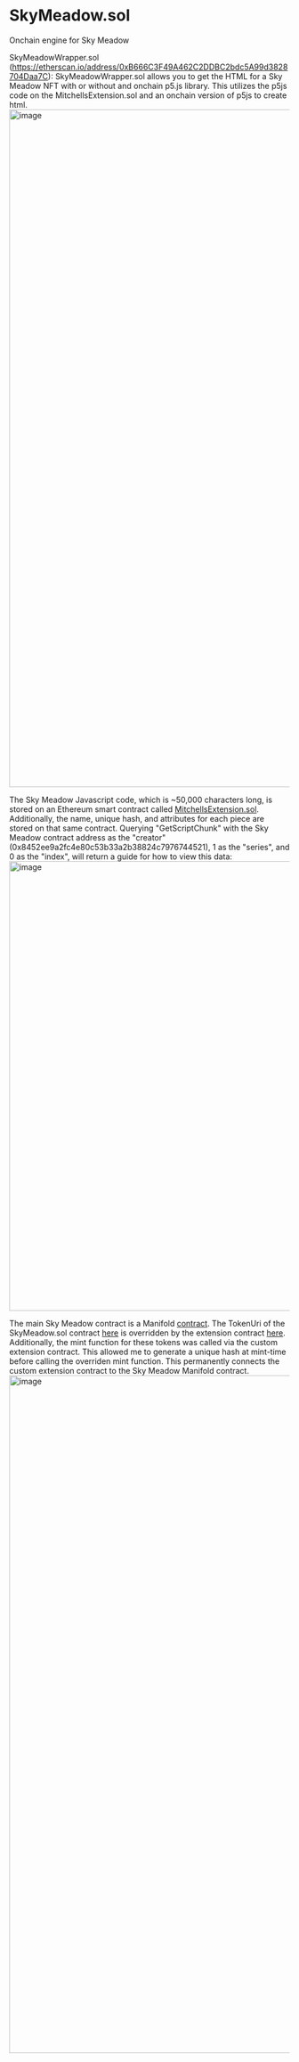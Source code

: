 # SkyMeadow.sol
Onchain engine for Sky Meadow

SkyMeadowWrapper.sol (https://etherscan.io/address/0xB666C3F49A462C2DDBC2bdc5A99d3828704Daa7C): 
SkyMeadowWrapper.sol allows you to get the HTML for a Sky Meadow NFT with or without and onchain p5.js library. This utilizes the p5js code on the MitchellsExtension.sol and an onchain version of p5js to create html.
<img width="2722" height="1218" alt="image" src="https://github.com/user-attachments/assets/34bbc6f4-520e-497a-8cb4-69c47c1c496e" />

The Sky Meadow Javascript code, which is ~50,000 characters long, is stored on an Ethereum smart contract called <a target="_blank" href="https://etherscan.io/address/0x534514948a28bc76B8F2f2f6B6C1745329375710#readContract#F8" title="Etherscan">MitchellsExtension.sol</a>.
                Additionally, the name, unique hash, and attributes for each piece are stored on that same contract. 
                Querying "GetScriptChunk" with the Sky Meadow contract address as the "creator" (0x8452ee9a2fc4e80c53b33a2b38824c7976744521), 1 as the "series", and 0 as the "index", will return a guide for how to view this data:
<img width="2500" height="808" alt="image" src="https://github.com/user-attachments/assets/03b1a400-dcef-4df3-8a4f-1fcb8557690a" />

 The main Sky Meadow contract is a Manifold <a href="https://manifold.xyz/" title="Manifold" target="_blank">contract</a>. The TokenUri of the SkyMeadow.sol contract <a href="https://etherscan.io/address/0x8452ee9a2fc4e80c53b33a2b38824c7976744521" target="_blank" title="Sky Meadow Contract">here</a> is overridden by the extension contract <a target="_blank" href="https://etherscan.io/address/0x534514948a28bc76B8F2f2f6B6C1745329375710" title="Extension Contract">here</a>. 
                Additionally, the mint function for these tokens was called via the custom extension contract. This allowed me to generate a unique hash at mint-time before calling the overriden mint function. This permanently connects the custom extension contract to the Sky Meadow Manifold contract.
              <img width="2722" height="1218" alt="image" src="https://github.com/user-attachments/assets/ed3043f5-882a-4363-8cf5-2bcebe46f9dd" />
